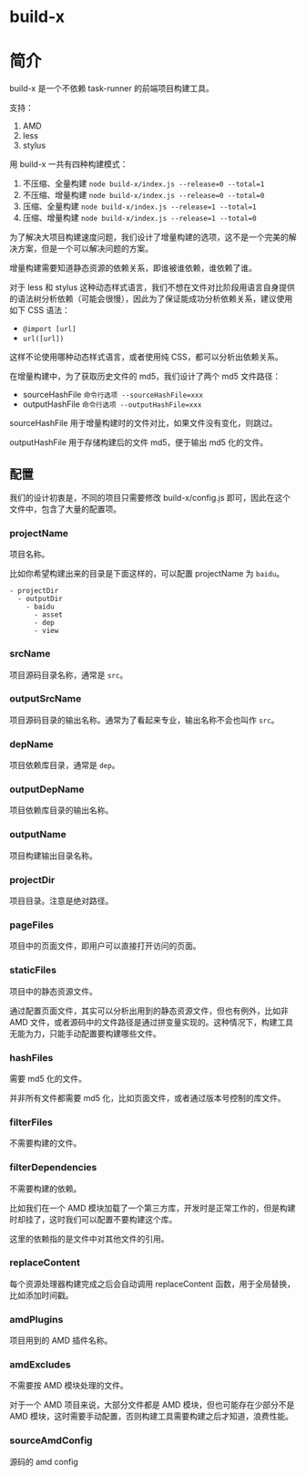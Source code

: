 # build-x

# 简介

build-x 是一个不依赖 task-runner 的前端项目构建工具。

支持：

1. AMD
2. less
3. stylus

用 build-x 一共有四种构建模式：

1. 不压缩、全量构建 `node build-x/index.js --release=0 --total=1`
2. 不压缩、增量构建 `node build-x/index.js --release=0 --total=0`
3. 压缩、全量构建 `node build-x/index.js --release=1 --total=1`
4. 压缩、增量构建 `node build-x/index.js --release=1 --total=0`

为了解决大项目构建速度问题，我们设计了增量构建的选项，这不是一个完美的解决方案，但是一个可以解决问题的方案。

增量构建需要知道静态资源的依赖关系，即谁被谁依赖，谁依赖了谁。

对于 less 和 stylus 这种动态样式语言，我们不想在文件对比阶段用语言自身提供的语法树分析依赖（可能会很慢），因此为了保证能成功分析依赖关系，建议使用如下 CSS 语法：

* `@import [url]`
* `url([url])`

这样不论使用哪种动态样式语言，或者使用纯 CSS，都可以分析出依赖关系。

在增量构建中，为了获取历史文件的 md5，我们设计了两个 md5 文件路径：

* sourceHashFile `命令行选项 --sourceHashFile=xxx`
* outputHashFile `命令行选项 --outputHashFile=xxx`

sourceHashFile 用于增量构建时的文件对比，如果文件没有变化，则跳过。

outputHashFile 用于存储构建后的文件 md5，便于输出 md5 化的文件。

## 配置

我们的设计初衷是，不同的项目只需要修改 build-x/config.js 即可，因此在这个文件中，包含了大量的配置项。

### projectName

项目名称。

比如你希望构建出来的目录是下面这样的，可以配置 projectName 为 `baidu`。

```
- projectDir
  - outputDir
    - baidu
      - asset
      - dep
      - view
```

### srcName

项目源码目录名称，通常是 `src`。

### outputSrcName

项目源码目录的输出名称。通常为了看起来专业，输出名称不会也叫作 `src`。

### depName

项目依赖库目录，通常是 `dep`。

### outputDepName

项目依赖库目录的输出名称。

### outputName

项目构建输出目录名称。

### projectDir

项目目录。注意是绝对路径。

### pageFiles

项目中的页面文件，即用户可以直接打开访问的页面。

### staticFiles

项目中的静态资源文件。

通过配置页面文件，其实可以分析出用到的静态资源文件，但也有例外，比如非 AMD 文件，或者源码中的文件路径是通过拼变量实现的。这种情况下，构建工具无能为力，只能手动配置要构建哪些文件。

### hashFiles

需要 md5 化的文件。

并非所有文件都需要 md5 化，比如页面文件，或者通过版本号控制的库文件。

### filterFiles

不需要构建的文件。

### filterDependencies

不需要构建的依赖。

比如我们在一个 AMD 模块加载了一个第三方库，开发时是正常工作的，但是构建时却挂了，这时我们可以配置不要构建这个库。

这里的依赖指的是文件中对其他文件的引用。

### replaceContent

每个资源处理器构建完成之后会自动调用 replaceContent 函数，用于全局替换，比如添加时间戳。

### amdPlugins

项目用到的 AMD 插件名称。

### amdExcludes

不需要按 AMD 模块处理的文件。

对于一个 AMD 项目来说，大部分文件都是 AMD 模块，但也可能存在少部分不是 AMD 模块，这时需要手动配置，否则构建工具需要构建之后才知道，浪费性能。

### sourceAmdConfig

源码的 amd config
